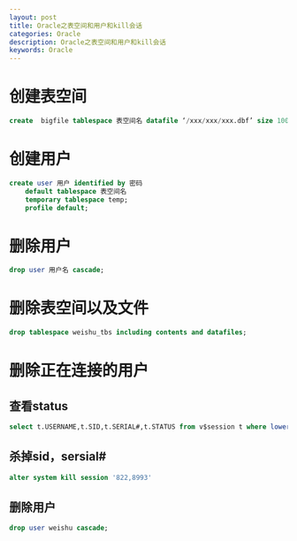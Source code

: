 ```yaml
---
layout: post
title: Oracle之表空间和用户和kill会话 
categories: Oracle
description: Oracle之表空间和用户和kill会话
keywords: Oracle
---
```



# 创建表空间
```sql
create  bigfile tablespace 表空间名 datafile ‘/xxx/xxx/xxx.dbf’ size 100m autoextend on next 1024m nologging;
```

# 创建用户
```sql
create user 用户 identified by 密码
	default tablespace 表空间名
	temporary tablespace temp;
	profile default;
```

# 删除用户
```sql
drop user 用户名 cascade;
```

# 删除表空间以及文件
```sql
drop tablespace weishu_tbs including contents and datafiles;
```

# 删除正在连接的用户
## 查看status
```sql
select t.USERNAME,t.SID,t.SERIAL#,t.STATUS from v$session t where lower(username)='XXX';
```
## 杀掉sid，sersial#
```sql
alter system kill session '822,8993'
```
## 删除用户
```sql
drop user weishu cascade;
```
 
